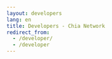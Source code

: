```yaml
---
layout: developers
lang: en
title: Developers - Chia Network
redirect_from:
  - /developer/
  - /developer
---
```

